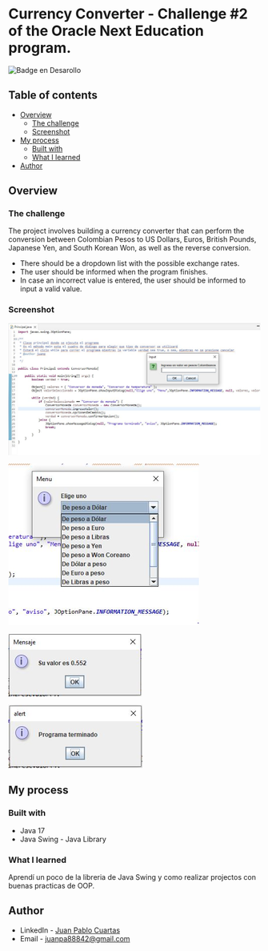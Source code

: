 

# Currency Converter - Challenge #2 of the Oracle Next Education program.
![Badge en Desarollo](https://img.shields.io/badge/STATUS-EN%20DESAROLLO-green)

## Table of contents

- [Overview](#overview)
  - [The challenge](#the-challenge)
  - [Screenshot](#screenshot)
- [My process](#my-process)
  - [Built with](#built-with)
  - [What I learned](#what-i-learned)
- [Author](#author)



## Overview

### The challenge

The project involves building a currency converter that can perform the conversion between Colombian Pesos to US Dollars, Euros, British Pounds, Japanese Yen, and South Korean Won, as well as the reverse conversion.

- There should be a dropdown list with the possible exchange rates.
- The user should be informed when the program finishes.
- In case an incorrect value is entered, the user should be informed to input a valid value.

### Screenshot

![](./imagenesReadme/valor.JPG)

![](./imagenesReadme/valor2.JPG)

![](./imagenesReadme/valor3.JPG)

![](./imagenesReadme/valor4.JPG)

## My process

### Built with

- Java 17
- Java Swing - Java Library


### What I learned

Aprendí un poco de la libreria de Java Swing y como realizar projectos con buenas practicas de OOP.

## Author

- LinkedIn - [Juan Pablo Cuartas](https://www.your-site.com)
- Email - [juanpa88842@gmail.com](https://www.linkedin.com/in/juanpablocuartas/)






